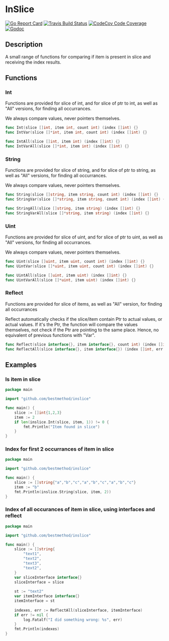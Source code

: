 # InSlice

[![Go Report Card](https://goreportcard.com/badge/github.com/bestmethod/inslice)](https://goreportcard.com/report/github.com/bestmethod/inslice) [![Travis Build Status](https://travis-ci.com/bestmethod/inslice.svg?branch=master)](https://travis-ci.com/bestmethod/inslice) [![CodeCov Code Coverage](https://codecov.io/github/bestmethod/inslice/coverage.svg)](https://codecov.io/github/bestmethod/inslice/) [![Godoc](https://godoc.org/github.com/bestmethod/inslice?status.svg)](https://godoc.org/github.com/bestmethod/inslice)

## Description

A small range of functions for comparing if item is present in slice and receiving the index results.

## Functions

### Int

Functions are provided for slice of int, and for slice of ptr to int, as well as "All" versions, for finding all occurrances.

We always compare values, never pointers themselves.

```go
func Int(slice []int, item int, count int) (index []int) {}
func IntVar(slice []*int, item int, count int) (index []int) {}

func IntAll(slice []int, item int) (index []int) {}
func IntVarAll(slice []*int, item int) (index []int) {}
```

### String

Functions are provided for slice of string, and for slice of ptr to string, as well as "All" versions, for finding all occurrances.

We always compare values, never pointers themselves.

```go
func String(slice []string, item string, count int) (index []int) {}
func StringVar(slice []*string, item string, count int) (index []int) {}

func StringAll(slice []string, item string) (index []int) {}
func StringVarAll(slice []*string, item string) (index []int) {}
```

### Uint

Functions are provided for slice of uint, and for slice of ptr to uint, as well as "All" versions, for finding all occurrances.

We always compare values, never pointers themselves.

```go
func Uint(slice []uint, item uint, count int) (index []int) {}
func UintVar(slice []*uint, item uint, count int) (index []int) {}

func UintAll(slice []uint, item uint) (index []int) {}
func UintVarAll(slice []*uint, item uint) (index []int) {}
```

### Reflect

Functions are provided for slice of items, as well as "All" version, for finding all occurrances

Reflect automatically checks if the slice/item contain Ptr to actual values, or actual values. If it's the Ptr, the function will compare the values themselves, not check if the Ptr are pointing to the same place. Hence, no equivalent of previous functions with "Var".

```go
func Reflect(slice interface{}, item interface{}, count int) (index []int, err error) {}
func ReflectAll(slice interface{}, item interface{}) (index []int, err error) {}
```

## Examples

### Is item in slice

```go
package main

import "github.com/bestmethod/inslice"

func main() {
    slice := []int{1,2,3}
    item := 2
    if len(inslice.Int(slice, item, 1)) != 0 {
        fmt.Println("Item found in slice")
    }
}
```

### Index for first 2 occurrances of item in slice

```go
package main

import "github.com/bestmethod/inslice"

func main() {
    slice := []string{"a","b","c","a","b","c","a","b","c"}
    item := "b"
    fmt.Println(inslice.String(slice, item, 2))
}
```

### Index of all occurances of item in slice, using interfaces and reflect

```go
package main

import "github.com/bestmethod/inslice"

func main() {
	slice := []string{
		"text1",
		"text2",
		"text3",
		"text2",
	}
	var sliceInterface interface{}
    sliceInterface = slice
    
	st := "text2"
	var itemInterface interface{}
    itemInterface = st
    
    indexes, err := ReflectAll(sliceInterface, itemInterface)
    if err != nil {
        log.Fatalf("I did something wrong: %s", err)
    }
    fmt.Println(indexes)
}
```
